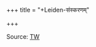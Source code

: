 +++
title = "+Leiden-संस्करणम्"

+++

Source: [TW](https://www.universiteitleiden.nl/en/research/research-projects/humanities/the-skandapur%C4%81%E1%B9%87a-project#tab-4)